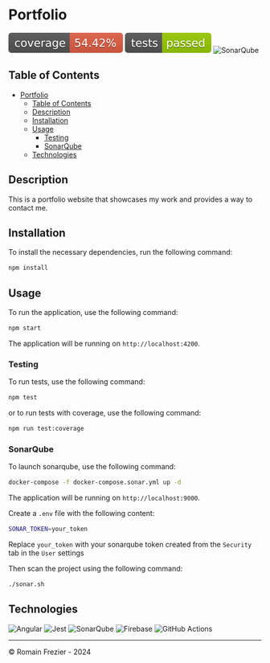 # Portfolio

![](coverage-badge.svg)
![](test-badge.svg)
<img src="https://img.shields.io/badge/sonar-failed-red" alt="SonarQube">

## Table of Contents

<!-- TOC -->
* [Portfolio](#portfolio)
  * [Table of Contents](#table-of-contents)
  * [Description](#description)
  * [Installation](#installation)
  * [Usage](#usage)
    * [Testing](#testing)
    * [SonarQube](#sonarqube)
  * [Technologies](#technologies)
<!-- TOC -->

## Description

This is a portfolio website that showcases my work and provides a way to contact me.

## Installation

To install the necessary dependencies, run the following command:

```bash
npm install
```

## Usage

To run the application, use the following command:

```bash
npm start
```

The application will be running on `http://localhost:4200`.

### Testing

To run tests, use the following command:

```bash
npm test
```

or to run tests with coverage, use the following command:

```bash
npm run test:coverage
```

### SonarQube

To launch sonarqube, use the following command:

```bash
docker-compose -f docker-compose.sonar.yml up -d
```

The application will be running on `http://localhost:9000`.

Create a `.env` file with the following content:

```bash
SONAR_TOKEN=your_token
```

Replace `your_token` with your sonarqube token created from the `Security` tab in the `User` settings

Then scan the project using the following command:

```bash
./sonar.sh
```

## Technologies

<div>
    <img src="https://img.shields.io/badge/Angular-red?logo=angular" alt="Angular">
    <img src="https://img.shields.io/badge/Jest-green?logo=jest" alt="Jest">
    <img src="https://img.shields.io/badge/SonarQube-blue?logo=sonarqube" alt="SonarQube">
    <img src="https://img.shields.io/badge/Firebase-yellow?logo=firebase" alt="Firebase">
    <img src="https://img.shields.io/badge/GitHub%20Actions-black?logo=github" alt="GitHub Actions">
</div>

---

© Romain Frezier - 2024
